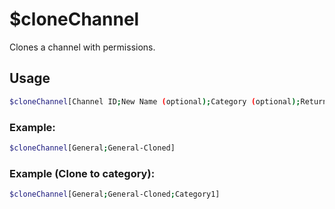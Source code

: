 # $cloneChannel

Clones a channel with permissions.

## Usage

```bash
$cloneChannel[Channel ID;New Name (optional);Category (optional);Return ID (yes/no, optional)]
```

### Example:
```bash
$cloneChannel[General;General-Cloned]


```

### Example (Clone to category):
```bash
$cloneChannel[General;General-Cloned;Category1]
```